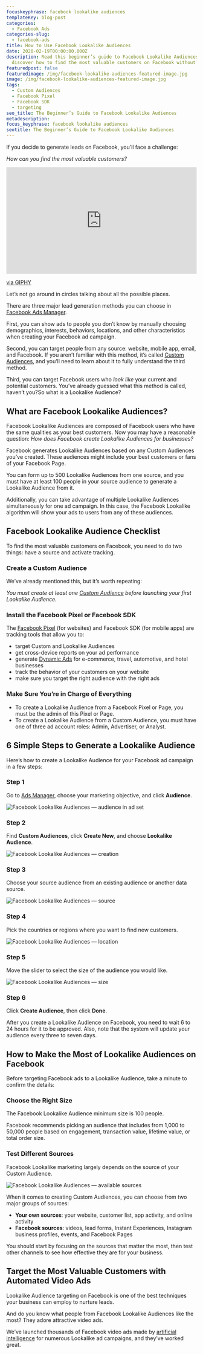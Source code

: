 ```yaml
---
focuskeyphrase: facebook lookalike audiences
templateKey: blog-post
categories:
  - Facebook Ads
categories-slug:
  - facebook-ads
title: How to Use Facebook Lookalike Audiences
date: 2020-02-19T00:00:00.000Z
description: Read this beginner’s guide to Facebook Lookalike Audiences and
  discover how to find the most valuable customers on Facebook without a hitch.
featuredpost: false
featuredimage: /img/facebook-lookalike-audiences-featured-image.jpg
image: /img/facebook-lookalike-audiences-featured-image.jpg
tags:
  - Custom Audiences
  - Facebook Pixel
  - Facebook SDK
  - targeting
seo_title: The Beginner’s Guide to Facebook Lookalike Audiences
metadescription: 
focus_keyphrase: facebook lookalike audiences
seotitle: The Beginner’s Guide to Facebook Lookalike Audiences
---
```

<!--StartFragment-->

If you decide to generate leads on Facebook, you’ll face a challenge:

*How can you find the most valuable customers?*

<div style="width:100%;height:0;padding-bottom:56%;position:relative;"><iframe src="https://giphy.com/embed/g01ZnwAUvutuK8GIQn" width="100%" height="100%" style="position:absolute" frameBorder="0" class="giphy-embed" allowFullScreen></iframe></div><p><a href="https://giphy.com/gifs/high-quality-highqualitygifs-g01ZnwAUvutuK8GIQn">via GIPHY</a></p>

Let’s not go around in circles talking about all the possible places.

There are three major lead generation methods you can choose in [Facebook Ads Manager](https://softcube.com/tips-and-tricks-for-facebook-ads-manager/).

First, you can show ads to people you don’t know by manually choosing demographics, interests, behaviors, locations, and other characteristics when creating your Facebook ad campaign. 

Second, you can target people from any source: website, mobile app, email, and Facebook. If you aren’t familiar with this method, it’s called [Custom Audiences](https://softcube.com/guide-to-facebook-custom-audiences/), and you’ll need to learn about it to fully understand the third method.

Third, you can target Facebook users who *look like* your current and potential customers. You’ve already guessed what this method is called, haven’t you?So what is a Lookalike Audience?

## What are Facebook Lookalike Audiences?

Facebook Lookalike Audiences are composed of Facebook users who have the same qualities as your best customers. Now you may have a reasonable question: *How does Facebook create Lookalike Audiences for businesses?*

Facebook generates Lookalike Audiences based on any Custom Audiences you’ve created. These audiences might include your best customers or fans of your Facebook Page.

You can form up to 500 Lookalike Audiences from one source, and you must have at least 100 people in your source audience to generate a Lookalike Audience from it.

Additionally, you can take advantage of multiple Lookalike Audiences simultaneously for one ad campaign. In this case, the Facebook Lookalike algorithm will show your ads to users from any of these audiences.

## Facebook Lookalike Audience Checklist

To find the most valuable customers on Facebook, you need to do two things: have a source and activate tracking.

### Create a Custom Audience

We’ve already mentioned this, but it’s worth repeating:

*You must create at least one* *[Custom Audience](https://softcube.com/guide-to-facebook-custom-audiences/)* *before launching your first Lookalike Audience.*

### Install the Facebook Pixel or Facebook SDK

The [Facebook Pixel](https://softcube.com/how-to-create-a-facebook-pixel/) (for websites) and Facebook SDK (for mobile apps) are tracking tools that allow you to:

* target Custom and Lookalike Audiences
* get cross-device reports on your ad performance
* generate [Dynamic Ads](https://softcube.com/facebook-dynamic-product-ads/) for e-commerce, travel, automotive, and hotel businesses
* track the behavior of your customers on your website
* make sure you target the right audience with the right ads

### Make Sure You’re in Charge of Everything

* To create a Lookalike Audience from a Facebook Pixel or Page, you must be the admin of this Pixel or Page. 
* To create a Lookalike Audience from a Custom Audience, you must have one of three ad account roles: Admin, Advertiser, or Analyst.

## 6 Simple Steps to Generate a Lookalike Audience

Here’s how to create a Lookalike Audience for your Facebook ad campaign in a few steps:

### Step 1

Go to [Ads Manager](https://softcube.com/tips-and-tricks-for-facebook-ads-manager/), choose your marketing objective, and click **Audience**.

![Facebook Lookalike Audiences — audience in ad set](/img/facebook-lookalike-audiences-ad-set.jpg)

### Step 2

Find **Custom Audiences**, click **Create New**, and choose **Lookalike Audience**.

![Facebook Lookalike Audiences — creation](/img/facebook-lookalike-audiences-creation.jpg)

### Step 3

Choose your source audience from an existing audience or another data source.

![Facebook Lookalike Audiences — source](/img/facebook-lookalike-audiences-source.jpg)

### Step 4

Pick the countries or regions where you want to find new customers.

![Facebook Lookalike Audiences — location](/img/facebook-lookalike-audiences-location.jpg)

### Step 5

Move the slider to select the size of the audience you would like.

![Facebook Lookalike Audiences — size](/img/facebook-lookalike-audiences-size.jpg)

### Step 6 

Click **Create Audience**, then click **Done**.

After you create a Lookalike Audience on Facebook, you need to wait 6 to 24 hours for it to be approved. Also, note that the system will update your audience every three to seven days.

## How to Make the Most of Lookalike Audiences on Facebook

Before targeting Facebook ads to a Lookalike Audience, take a minute to confirm the details:

### Choose the Right Size 

The Facebook Lookalike Audience minimum size is 100 people.

Facebook recommends picking an audience that includes from 1,000 to 50,000 people based on engagement, transaction value, lifetime value, or total order size.

### Test Different Sources

Facebook Lookalike marketing largely depends on the source of your Custom Audience.

![Facebook Lookalike Audiences — available sources](/img/facebook-lookalike-audiences-available-sources.jpg)

When it comes to creating Custom Audiences, you can choose from two major groups of sources:

* **Your own sources**: your website, customer list, app activity, and online activity
* **Facebook sources**: videos, lead forms, Instant Experiences, Instagram business profiles, events, and Facebook Pages

You should start by focusing on the sources that matter the most, then test other channels to see how effective they are for your business.

## Target the Most Valuable Customers with Automated Video Ads

Lookalike Audience targeting on Facebook is one of the best techniques your business can employ to nurture leads.

And do you know what people from Facebook Lookalike Audiences like the most? They adore attractive video ads. 

We’ve launched thousands of Facebook video ads made by [artificial intelligence](http://softcube.com) for numerous Lookalike ad campaigns, and they’ve worked great.